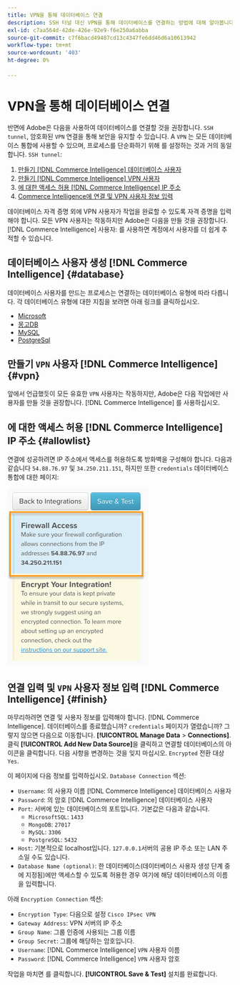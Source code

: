 ```yaml
---
title: VPN을 통해 데이터베이스 연결
description: SSH 터널 대신 VPN을 통해 데이터베이스를 연결하는 방법에 대해 알아봅니다.
exl-id: c7aa564d-42de-426e-92e9-f6e250a6abba
source-git-commit: c7f6bacd49487cd13c4347fe6dd46d6a10613942
workflow-type: tm+mt
source-wordcount: '403'
ht-degree: 0%

---
```


# VPN을 통해 데이터베이스 연결

반면에 Adobe은 다음을 사용하여 데이터베이스를 연결할 것을 권장합니다. `SSH tunnel`, 암호화된 `VPN` 연결을 통해 보안을 유지할 수 있습니다. A `VPN` 는 모든 데이터베이스 통합에 사용할 수 있으며, 프로세스를 단순화하기 위해 를 설정하는 것과 거의 동일합니다. `SSH tunnel`:

1. [만들기 [!DNL Commerce Intelligence] 데이터베이스 사용자](#database)
1. [만들기 [!DNL Commerce Intelligence] VPN 사용자](#vpn)
1. [에 대한 액세스 허용 [!DNL Commerce Intelligence] IP 주소](#allowlist)
1. [Commerce Intelligence에 연결 및 VPN 사용자 정보 입력](#finish)

데이터베이스 자격 증명 외에 VPN 사용자가 작업을 완료할 수 있도록 자격 증명을 입력해야 합니다. 모든 VPN 사용자는 작동하지만 Adobe은 다음을 만들 것을 권장합니다. [!DNL Commerce Intelligence] 사용자: 를 사용하면 계정에서 사용자를 더 쉽게 추적할 수 있습니다.

## 데이터베이스 사용자 생성 [!DNL Commerce Intelligence] {#database}

데이터베이스 사용자를 만드는 프로세스는 연결하는 데이터베이스 유형에 따라 다릅니다. 각 데이터베이스 유형에 대한 지침을 보려면 아래 링크를 클릭하십시오.

* [Microsoft](../integrations/microsoft-sql-server.md)
* [몽고DB](../integrations/databases-via-a-vpn.md)
* [MySQL](../integrations/mysql-via-a-direct-connection.md)
* [PostgreSql](../integrations/postgresql.md)

## 만들기 `VPN` 사용자 [!DNL Commerce Intelligence] {#vpn}

앞에서 언급했듯이 모든 유효한 `VPN` 사용자는 작동하지만, Adobe은 다음 작업에만 사용자를 만들 것을 권장합니다. [!DNL Commerce Intelligence] 를 사용하십시오.

## 에 대한 액세스 허용 [!DNL Commerce Intelligence] IP 주소 {#allowlist}

연결에 성공하려면 IP 주소에서 액세스를 허용하도록 방화벽을 구성해야 합니다. 다음과 같습니다 `54.88.76.97` 및 `34.250.211.151`, 하지만 또한 `credentials` 데이터베이스 통합에 대한 페이지:

![MBI_Allow_Access_IPs.png](../../../assets/MBI_allow_access_IPs.png)

## 연결 입력 및 `VPN` 사용자 정보 입력 [!DNL Commerce Intelligence] {#finish}

마무리하려면 연결 및 사용자 정보를 입력해야 합니다. [!DNL Commerce Intelligence]. 데이터베이스를 종료했습니까? `credentials` 페이지가 열렸습니까? 그렇지 않으면 다음으로 이동합니다. **[!UICONTROL Manage Data** > **Connections]**. 클릭 **[!UICONTROL Add New Data Source]**&#x200B;을 클릭하고 연결할 데이터베이스의 아이콘을 클릭합니다. 다음 사항을 변경하는 것을 잊지 마십시오. `Encrypted` 전환 대상 `Yes`.

이 페이지에 다음 정보를 입력하십시오. `Database Connection` 섹션:

* `Username`: 의 사용자 이름 [!DNL Commerce Intelligence] 데이터베이스 사용자
* `Password`: 의 암호 [!DNL Commerce Intelligence] 데이터베이스 사용자
* `Port`: 서버에 있는 데이터베이스의 포트입니다. 기본값은 다음과 같습니다.
   * `MicrosoftSQL`: `1433`
   * `MongoDB`: `27017`
   * `MySQL`: `3306`
   * `PostgreSQL`: `5432`
* `Host`: 기본적으로 localhost입니다. `127.0.0.1`서버의 공용 IP 주소 또는 LAN 주소일 수도 있습니다.
* `Database Name (optional)`: 한 데이터베이스(데이터베이스 사용자 생성 단계 중에 지정됨)에만 액세스할 수 있도록 허용한 경우 여기에 해당 데이터베이스의 이름을 입력합니다.

아래 `Encryption Connection` 섹션:

* `Encryption Type`: 다음으로 설정 `Cisco IPsec VPN`
* `Gateway Address`: VPN 서버의 IP 주소
* `Group Name`: 그룹 인증에 사용되는 그룹 이름
* `Group Secret`: 그룹에 해당하는 암호입니다.
* `Username`: [!DNL Commerce Intelligence] `VPN` 사용자 이름
* `Password`: [!DNL Commerce Intelligence] `VPN` 사용자 암호

작업을 마치면 를 클릭합니다. **[!UICONTROL Save & Test]** 설치를 완료합니다.
